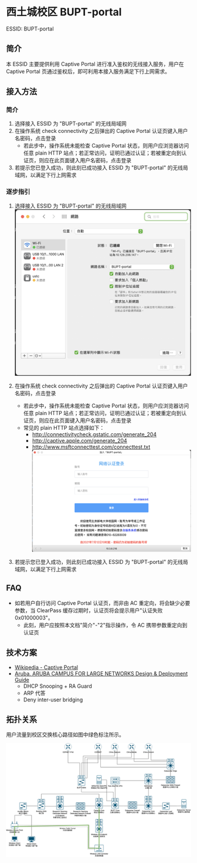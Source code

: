 # 西土城校区 BUPT-portal

ESSID: BUPT-portal

## 简介

本 ESSID 主要提供利用 Captive Portal 进行准入鉴权的无线接入服务，用户在 Captive Portal 页通过鉴权后，即可利用本接入服务满足下行上网需求。

## 接入方法

### 简介

1. 选择接入 ESSID 为 "BUPT-portal" 的无线局域网
2. 在操作系统 check connectivity 之后弹出的 Captive Portal 认证页键入用户名密码，点击登录
   - 若此步中，操作系统未能检查 Captive Portal 状态，则用户应浏览器访问任意 plain HTTP 站点；若正常访问，证明已通过认证；若被重定向到认证页，则应在此页面键入用户名密码，点击登录
3. 若提示您已登入成功，则此刻已成功接入 ESSID 为 "BUPT-portal" 的无线局域网，以满足下行上网需求
### 逐步指引

1. 选择接入 ESSID 为 "BUPT-portal" 的无线局域网
    ![](./XTC-BUPT-portal-assets/BUPT-portal-guide-figure-1.png)

2. 在操作系统 check connectivity 之后弹出的 Captive Portal 认证页键入用户名密码，点击登录
    - 若此步中，操作系统未能检查 Captive Portal 状态，则用户应浏览器访问任意 plain HTTP 站点；若正常访问，证明已通过认证；若被重定向到认证页，则应在此页面键入用户名密码，点击登录
    - 常见的 plain HTTP 站点选择如下：
        - http://connectivitycheck.gstatic.com/generate_204
        - http://captive.apple.com/generate_204
        - http://www.msftconnecttest.com/connecttest.txt
    ![](./XTC-BUPT-portal-assets/BUPT-portal-guide-figure-2.png)

3. 若提示您已登入成功，则此刻已成功接入 ESSID 为 "BUPT-portal" 的无线局域网，以满足下行上网需求
## FAQ

- 如若用户自行访问 Captive Portal 认证页，而非由 AC 重定向，将会缺少必要参数，当 ClearPass 缓存过期时，认证页将会提示用户"认证失败 0x01000003"。
  - 此刻，用户应按照本文档"简介"-"2"指示操作，令 AC 携带参数重定向到认证页
## 技术方案

- [Wikipedia - Captive Portal](https://en.wikipedia.org/wiki/Captive_portal)
- [Aruba. ARUBA CAMPUS FOR LARGE NETWORKS Design & Deployment Guide](https://www.arubanetworks.com/assets/tg/AVD_Large-Campus-Design-Deploy.pdf)
  - DHCP Snooping + RA Guard
  - ARP 代答
  - Deny inter-user bridging
## 拓扑关系

用户流量到校区交换核心路径如图中绿色标注所示。

![](./XTC-BUPT-portal-assets/XTC-wireless-traffic-path.png)
